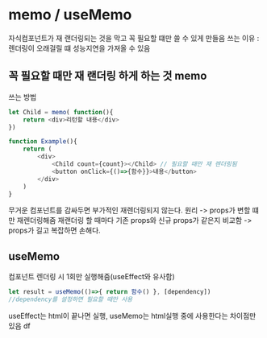 # memo / useMemo
자식컴포넌트가 재 랜더링되는 것을 막고 꼭 필요할 떄만 쓸 수 있게 만들음
쓰는 이유 : 렌더링이 오래걸릴 떄 성능지연을 가져올 수 있음

## 꼭 필요할 때만 재 랜더링 하게 하는 것 memo
쓰는 방법
```javascript
let Child = memo( function(){
    return <div>리턴할 내용</div>
})

function Example(){
    return (
        <div>
            <Child count={count}></Child> // 필요할 때만 재 렌더링됨
            <button onClick={()=>{함수}}>내용</button>
        </div>
    )
}
```
무거운 컴포넌트를 감싸두면 부가적인 재렌더링되지 않는다.
원리 -> props가 변할 떄만 재렌더링해줌
재랜더링 할 때마다 기존 props와 신규 props가 같은지 비교함
-> props가 길고 복잡하면 손해다.

## useMemo
컴포넌트 렌더링 시 1회만 실행해줌(useEffect와 유사함)
```javascript
let result = useMemo(()=>{ return 함수() }, [dependency])
//dependency를 설정하면 필요할 때만 사용
```

useEffect는 html이 끝나면 실행, useMemo는 html실행 중에 사용한다는 차이점만 있음  df